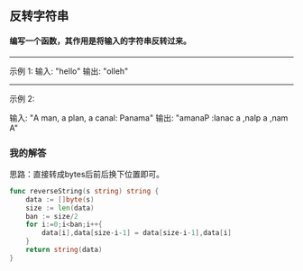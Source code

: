 ## 反转字符串

#### 编写一个函数，其作用是将输入的字符串反转过来。

---

示例 1:
输入: "hello"
输出: "olleh"

---

示例 2:

输入: "A man, a plan, a canal: Panama"
输出: "amanaP :lanac a ,nalp a ,nam A"


### 我的解答
思路：直接转成bytes后前后换下位置即可。

```go
func reverseString(s string) string {
    data := []byte(s)
    size := len(data)
    ban := size/2
    for i:=0;i<ban;i++{
        data[i],data[size-i-1] = data[size-i-1],data[i]
    }
    return string(data)
}

```
